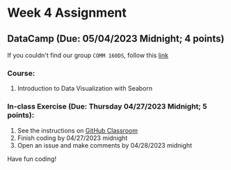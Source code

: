 # Week 4 Assignment 

## DataCamp (Due: 05/04/2023 Midnight; 4 points)

If you couldn't find our group `COMM 160DS`, follow this [link](https://support.datacamp.com/hc/en-us/articles/4409828327959-Navigating-DataCamp-Learn-Workspace-Certification-Groups)

### Course:

1.  Introduction to Data Visualization with Seaborn

### In-class Exercise (Due: Thursday 04/27/2023 Midnight; 5 points):

1. See the instructions on [GitHub Classroom](https://classroom.github.com/a/dzaORAq5)
2. Finish coding by 04/27/2023 midnight
3. Open an issue and make comments by 04/28/2023 midnight

Have fun coding! 